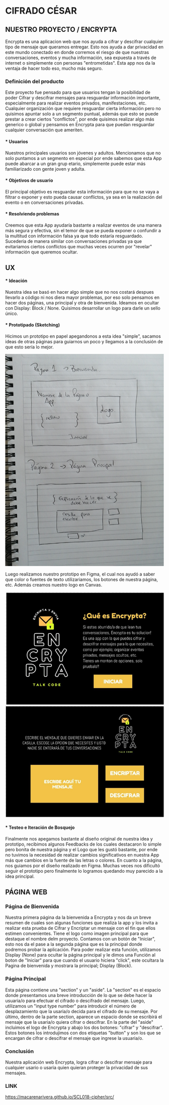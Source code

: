 # CIFRADO CÉSAR

## NUESTRO PROYECTO / ENCRYPTA

Encrypta es una aplicacion web que nos ayuda a cifrar y descifrar cualquier tipo de mensaje que queramos entregar. Esto nos ayuda a dar privacidad en este mundo conectado en donde corremos el riesgo de que nuestras conversaciones, eventos y mucha información, sea expuesta a través de internet o simplemente con personas "entrometidas". Esta app nos da la ventaja de hacer todo eso, mucho más seguro.

### Definición del producto

Este proyecto fue pensado para que usuarios tengan la posibilidad de poder Cifrar y descifrar mensajes para resguardar información importante, especialmente para realizar eventos privados, manifestaciones, etc. Cualquier organización que requiere resguardar cierta información pero no quisimos apuntar solo a un segmento puntual, además que esto se puede prestar a crear ciertos "conflictos", por ende quisimos realizar algo más generico o global y pensamos en Encrypta para que puedan resguardar cualquier conversación que ameriten.

#### * Usuarios
Nuestros principales usuarios son jóvenes y adultos. Mencionamos que no solo puntamos a un segmento en especial por ende sabemos que esta App puede abarcar a un gran grup etario, simplemente puede estar más familiarizado con gente joven y adulta.

#### * Objetivos de usuario
El principal objetivo es resguardar esta información para que no se vaya a filtrar o exponer y esto pueda causar conflictos, ya sea en la realización del evento o en conversaciones privadas.

#### * Resolviendo problemas
Creemos que esta App ayudaría bastante a realizar eventos de una manera más segura y efectiva, sin el temor de que se pueda exponer o confundir a la multitud con información falsa ya que todo estaría resguardado.
Sucederia de manera similar con conversaciones privadas ya que evitariamos ciertos conflictos que muchas veces ocurren por "revelar" información que queremos ocultar.

## UX

#### * Ideación
Nuestra idea se basó en hacer algo simple que no nos costará despues llevarlo a código ni nos diera mayor problemas, por eso solo pensamos en hacer dos páginas, una principal y otra de bienvenida. Ideamos en ocultar con Display: Block / None.
Quisimos desarrollar un logo para darle un sello único.

#### * Prototipado (Sketching)
Hicimos un prototipo en papel apegandonos a esta idea "simple", sacamos ideas de otras páginas para guiarnos un poco y llegamos a la conclusión de que esto sería lo mejor.

![Prototipo1](src/Images/Prototipo1.jpeg)

Luego realizamos nuestro prototipo en Figma, el cual nos ayudó a saber que color o fuentes de texto utilizariamos, los botones de nuestra página, etc. Además creamos nuestro logo en Canvas.

![Encrypta-Figma1](src/Images/Encrypta-Figma1.jpg)
![Encrypta-Figma2](src/Images/Encrypta-Figma2.jpg)

#### * Testeo e Iteración de Bosquejo 
Finalmente nos apegamos bastante al diseño original de nuestra idea y prototipo, recibimos algunos Feedbacks de los cuales destacaron lo simple pero bonita de nuestra página y el Logo que les gustó bastante, por ende no tuvimos la necesidad de realizar cambios significativos en nuestra App más que cambios en la fuente de las letras o colores.
En cuanto a la página, nos guiamos por el diseño realizado en Figma. Muchas veces nos dificultó seguir el prototipo pero finalmente lo logramos quedando muy parecido a la idea principal.

## PÁGINA WEB

### Página de Bienvenida

Nuestra primera página da la bienvenida a Encrypta y nos da un breve resumen de cuales son algunas funciones que realiza la app y los invita a realizar esta prueba de Cifrar y Encriptar un mensaje con el fin que ellos estimen convenientes. Tiene el logo como imagen principal para que destaque el nombre delm proyecto.
Contamos con un botón de "Iniciar", esto nos da el pase a la segunda página que es la principal donde podremos probar la aplicación.
Para poder realizar esta función, utilizamos Display (None) para ocultar la página principal y le dimos una Función al boton de "Iniciar" para que cuando el usuario hiciera "click", este ocultara la Pagina de bienvenida y mostrara la principal; Display (Block).

### Página Principal

Esta página contiene una "section" y un "aside". La "section" es el espacio donde presentamos  una breve introducción de lo que se debe hacer la usuaria/o para efectuar el cifrado o descifrado del mensaje. Luego, utilizamos un "input type number" para introducir el número de desplazamiento que la usaria/o decida para el cifrado de su mensaje. Por último, dentro de la parte section, aparece un espacio donde se escribirá el mensaje que la usaria/o quiera cifrar o descifrar.
En la parte del "aside" incluimos el logo de Encrypta y abajo los dos botones: "cifrar" y "descifrar". Estos botones los introdujimos con dos etiquetas "button" y son los que se encargan de cifrar o descifrar el mensaje que ingrese la usuaria/o.


### Conclusión
Nuestra aplicación web Encrypta, logra cifrar o descifrar mensaje para cualquier usario o usaria quien quieran proteger la privacidad de sus mensajes.

### LINK

https://macarenarivera.github.io/SCL018-cipher/src/








